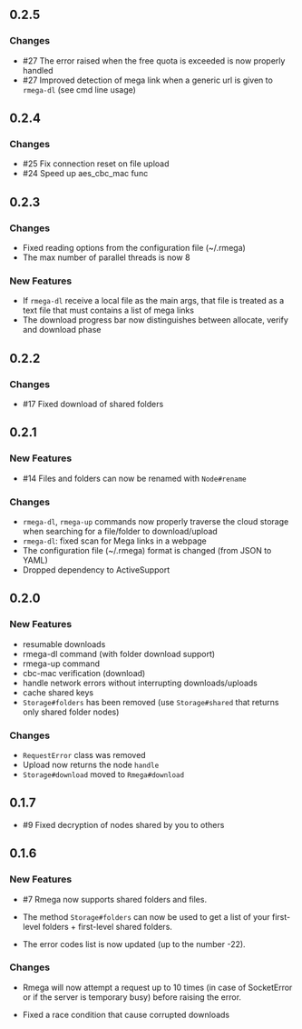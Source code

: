 ## 0.2.5

### Changes
* \#27 The error raised when the free quota is exceeded is now properly handled
* \#27 Improved detection of mega link when a generic url is given to ```rmega-dl``` (see cmd line usage)

## 0.2.4

### Changes
* \#25 Fix connection reset on file upload
* \#24 Speed up aes_cbc_mac func

## 0.2.3

### Changes
* Fixed reading options from the configuration file (~/.rmega)
* The max number of parallel threads is now 8

### New Features
* If `rmega-dl` receive a local file as the main args, that file is treated as a text file that must contains a list of mega links
* The download progress bar now distinguishes between allocate, verify and download phase

## 0.2.2

### Changes
* \#17 Fixed download of shared folders

## 0.2.1

### New Features
* \#14 Files and folders can now be renamed with `Node#rename`

### Changes
* `rmega-dl`, `rmega-up` commands now properly traverse the cloud storage when searching for a file/folder to download/upload
* `rmega-dl`: fixed scan for Mega links in a webpage
* The configuration file (~/.rmega) format is changed (from JSON to YAML)
* Dropped dependency to ActiveSupport

## 0.2.0

### New Features
* resumable downloads
* rmega-dl command (with folder download support)
* rmega-up command
* cbc-mac verification (download)
* handle network errors without interrupting downloads/uploads
* cache shared keys
* `Storage#folders` has been removed (use `Storage#shared` that returns only shared folder nodes)

### Changes
* `RequestError` class was removed
* Upload now returns the node `handle`
* `Storage#download` moved to `Rmega#download`

## 0.1.7

* \#9 Fixed decryption of nodes shared by you to others

## 0.1.6

### New Features

* \#7 Rmega now supports shared folders and files.

* The method `Storage#folders` can now be used to get a list of your
  first-level folders + first-level shared folders.

* The error codes list is now updated (up to the number -22).


### Changes

* Rmega will now attempt a request up to 10 times (in case of SocketError
  or if the server is temporary busy) before raising the error.

* Fixed a race condition that cause corrupted downloads
